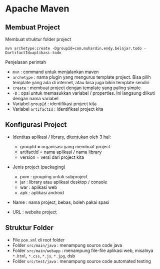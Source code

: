 # Apache Maven #

## Membuat Project ##

Membuat struktur folder project

```
mvn archetype:create -DgroupId=com.muhardin.endy.belajar.todo -DartifactId=aplikasi-todo
```

Penjelasan perintah

* `mvn` : command untuk menjalankan maven
* `archetype` : nama plugin yang mengurus template project. Bisa pilih template yang ada di internet, atau bisa juga bikin template sendiri
* `create` : membuat project dengan template yang paling simple
* `-D` : opsi untuk memasukkan variabel / properties. Ini langsung diikuti dengan nama variabel
* Variabel `groupId` : identifikasi project kita
* Variabel `artifactId` : identifikasi project kita

## Konfigurasi Project ##

* Identitas aplikasi / library, ditentukan oleh 3 hal:

    * groupId = organisasi yang membuat project
    * artifactId = nama aplikasi / nama library
    * version = versi dari project kita

* Jenis project (packaging)

    * pom : grouping untuk subproject
    * jar : library atau aplikasi desktop / console
    * war : aplikasi web
    * apk : aplikasi android

* Name : nama project, bebas, boleh pakai spasi
* URL : website project

## Struktur Folder ##

* File `pom.xml` di root folder
* Folder `src/main/java` : menampung source code java
* Folder `src/main/webapp` : menampung file-file aplikasi web, misalnya `*.html`, `*.css`, `*.js`, `*.jpg`, dsb
* Folder `src/test/java` : menampung source code automated testing
